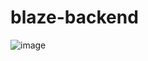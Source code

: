 # blaze-backend

![image](https://user-images.githubusercontent.com/71657821/123477275-6a148200-d5c3-11eb-8367-9f5dc8631000.png)

